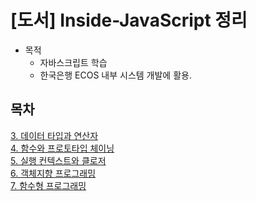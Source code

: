 # [도서] Inside-JavaScript 정리
* 목적 
  - 자바스크립트 학습
  - 한국은행 ECOS 내부 시스템 개발에 활용.

## 목차
[3. 데이터 타입과 연산자](https://github.com/Jung9928/Inside-JavaScript/tree/master/Description/03_%EB%8D%B0%EC%9D%B4%ED%84%B0%20%ED%83%80%EC%9E%85%EA%B3%BC%20%EC%97%B0%EC%82%B0%EC%9E%90/03.md)     
[4. 함수와 프로토타입 체이닝](https://github.com/Jung9928/Inside-JavaScript/tree/master/Description/04_%ED%95%A8%EC%88%98%EC%99%80%20%ED%94%84%EB%A1%9C%ED%86%A0%ED%83%80%EC%9E%85%20%EC%B2%B4%EC%9D%B4%EB%8B%9D/04.md)      
[5. 실행 컨텍스트와 클로저](https://github.com/Jung9928/Inside-JavaScript/blob/master/Description/05_%EC%8B%A4%ED%96%89%20%EC%BB%A8%ED%85%8D%EC%8A%A4%ED%8A%B8%EC%99%80%20%ED%81%B4%EB%A1%9C%EC%A0%80/05.md)   
[6. 객체지향 프로그래밍](https://github.com/Jung9928/Inside-JavaScript/blob/master/Description/06_%EA%B0%9D%EC%B2%B4%EC%A7%80%ED%96%A5%20%ED%94%84%EB%A1%9C%EA%B7%B8%EB%9E%98%EB%B0%8D/06.md)   
[7. 함수형 프로그래밍](https://github.com/Jung9928/Inside-JavaScript/blob/master/Description/07_%ED%95%A8%EC%88%98%ED%98%95%20%ED%94%84%EB%A1%9C%EA%B7%B8%EB%9E%98%EB%B0%8D/07.md)   
